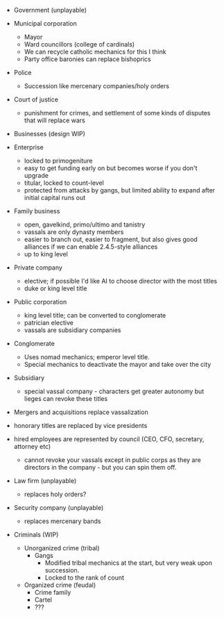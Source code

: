 * Government (unplayable)
 * Municipal corporation
     * Mayor
     * Ward councillors (college of cardinals)
     * We can recycle catholic mechanics for this I think
     * Party office baronies can replace bishoprics
 * Police
     * Succession like mercenary companies/holy orders
 * Court of justice
     * punishment for crimes, and settlement of some kinds of disputes that will replace wars

* Businesses (design WIP)
 * Enterprise
     * locked to primogeniture
     * easy to get funding early on but becomes worse if you don't upgrade
     * titular, locked to count-level
     * protected from attacks by gangs, but limited ability to expand after initial capital runs out
 * Family business
     * open, gavelkind, primo/ultimo and tanistry
     * vassals are only dynasty members
     * easier to branch out, easier to fragment, but also gives good alliances if we can enable 2.4.5-style alliances
     * up to king level
 * Private company
     * elective; if possible I'd like AI to choose director with the most titles
     * duke or king level title
 * Public corporation
     * king level title; can be converted to conglomerate
     * patrician elective
     * vassals are subsidiary companies
 * Conglomerate
     * Uses nomad mechanics; emperor level title.
     * Special mechanics to deactivate the mayor and take over the city

 * Subsidiary
     * special vassal company - characters get greater autonomy but lieges can revoke these titles
 * Mergers and acquisitions replace vassalization
 * honorary titles are replaced by vice presidents
 * hired employees are represented by council (CEO, CFO, secretary, attorney etc)
     * cannot revoke your vassals except in public corps as they are directors in the company - but you can spin them off.
 * Law firm (unplayable)
     * replaces holy orders?
 * Security company (unplayable)
     * replaces mercenary bands

* Criminals (WIP)
  * Unorganized crime (tribal)
     * Gangs
          * Modified tribal mechanics at the start, but very weak upon succession.
          * Locked to the rank of count
  * Organized crime (feudal)
     * Crime family
     * Cartel
     * ???

